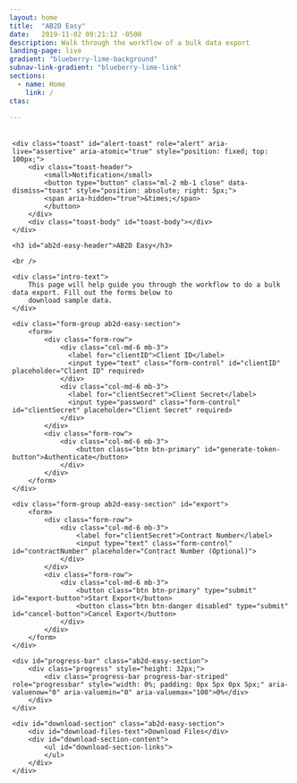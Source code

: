 ```yaml
---
layout: home
title:  "AB2D Easy"
date:   2019-11-02 09:21:12 -0500 
description: Walk through the workflow of a bulk data export 
landing-page: live
gradient: "blueberry-lime-background"
subnav-link-gradient: "blueberry-lime-link"
sections:
  - name: Home
    link: /
ctas:

---
```


<link rel="stylesheet" href="https://stackpath.bootstrapcdn.com/bootstrap/4.2.1/css/bootstrap.min.css" integrity="sha384-GJzZqFGwb1QTTN6wy59ffF1BuGJpLSa9DkKMp0DgiMDm4iYMj70gZWKYbI706tWS" crossorigin="anonymous">

<script src="https://cdnjs.cloudflare.com/ajax/libs/popper.js/1.14.6/umd/popper.min.js" integrity="sha384-wHAiFfRlMFy6i5SRaxvfOCifBUQy1xHdJ/yoi7FRNXMRBu5WHdZYu1hA6ZOblgut" crossorigin="anonymous"></script>
<script src="https://stackpath.bootstrapcdn.com/bootstrap/4.2.1/js/bootstrap.min.js" integrity="sha384-B0UglyR+jN6CkvvICOB2joaf5I4l3gm9GU6Hc1og6Ls7i6U/mkkaduKaBhlAXv9k" crossorigin="anonymous"></script>
<script src="assets/js/jquery.binarytransport.js" type="text/javascript"></script>
<style type="text/css">
    #export {
        display: none;
    }
    
    #export-status {
        display: none;
    }
    
    #progress-bar {
        display: none;
    }
    
    .failure-status {
        border: 1px solid red;
        background-color: lightcoral;
    }
    .success-status {
        border: 1px solid green;
        background-color: lightgreen;
    }
    
    #alert-toast {
        z-index: 1000;
    }
    
    .ab2d-easy-section {
        margin-top: 45px;
    }
    
    #download-section {
        display: none;
    }
    
    #download-section-content {
        padding: 5px;
    }
    
    #download-files-text {
        margin-bottom: 5px;
    }
    
    #download-section-links {
        padding-inline-start: 5px;
        list-style: none;
        margin-top: 5px;
    }
    
    #download-section-links li {
        margin-bottom: 8px;
    }
    
    #download-section-links a {
        color: #4B78C4;
    }
</style>

<script>
    const baseUrl = 'http://localhost:8080/';
    const fhirSegment = 'api/v1/fhir/';
    
    const fadeInTime = 1000;
    const fadeOutTime = 1000;
    
    const statusIntervalTimeout = 6000;
    let statusInterval = undefined;
    
    let contentLocationUrl = undefined;
    
    const successClass = 'alert-success';
    const failureClass = 'alert-danger';
    
    let token = '';
    
    let headerRight = undefined;
    
    const toastOptions = {
        delay: 4500
    };
    
    function showAlert(cssClass, message) {
        $('#toast-body').text(message).removeClass(successClass).removeClass(failureClass).addClass(cssClass);
        $('#alert-toast').toast(toastOptions);
        $('#alert-toast').toast('show');
    }

    function retrieveOktaToken() {
    
        const clientID = $('#clientID').val();
        const clientSecret = $('#clientSecret').val();
        const formData = {
            'clientID': clientID,
            'clientSecret': clientSecret
        };
        $.ajax({
            url: baseUrl + 'oktaproxy',
            data: formData,
            dataType: 'json',
            type: 'post',
            headers: {
                'Content-Type': 'application/x-www-form-urlencoded',
            },
            success: function (data) {
                token = data.accessToken;
                showAlert(successClass, 'Successfully authenticated');
                
                $("#export").fadeIn(fadeInTime);
                turnOnExportEventHandler();
            },
            error: function(data) {
                showAlert(failureClass, "Failed to authenticate. Please try again."); 
            }
        });
    }
    
    function startExport() {
        const contractNumber = $("#contractNumber").val();
        
        let url = '';
        if(contractNumber === undefined || contractNumber === null || contractNumber === '') {
            url = baseUrl + fhirSegment + 'Patient/$export';
        } else {
            url = baseUrl + fhirSegment + 'Group/' + contractNumber + '/$export';        
        }
        
        $.ajax({
            url: url,
            headers: {
                'Authorization': 'Bearer ' + token
            },
            type: 'get',
            success: function(data, status, xhr) {
                contentLocationUrl = xhr.getResponseHeader('Content-Location');
                showAlert(successClass, "Bulk export successfully started.");
                $('#progress-bar').fadeIn(fadeInTime);
                initiateStatusChecks();
                turnOffTokenEventHandler();
                turnOffExportEventHandler();
                turnOnCancelEventHandler();
            },
            error: function() {
                showAlert(failureClass, "Failed to start bulk export. Please try again"); 
            }
        });
    }
    
    function initiateStatusChecks() {
        statusInterval = setInterval(function() {
            doStatusCheck(contentLocationUrl);
        }, statusIntervalTimeout);
    }
    
    function doStatusCheck() {
        $.ajax({
            url: contentLocationUrl,
            headers: {
                'Authorization': 'Bearer ' + token
            },
            type: 'get',
            success: function(data, status, xhr) {
                if(xhr.status === 202) {
                    let xProgress = xhr.getResponseHeader('X-Progress');
                    let value = xProgress.substring(0, xProgress.indexOf('%'));
                    updateProgressBar(value);
                } else if(xhr.status === 200) {
                    cancelStatusInterval();
                    turnOffCancelEventHandler();
                    updateProgressBar(100);
                    showDownloadLinks(xhr.responseJSON);
                } else if(xhr.status === 500) {
                    cancelStatusInterval();
                }
            },
            error: function() {
                showAlert(failureClass, "Failed to check status for bulk export.");
            }
        });
    }
    
    function cancelStatusInterval() {
        clearInterval(statusInterval);    
    }
    
    function updateProgressBar(value) {
        $('#progress-bar .progress-bar').css('width', value + '%').attr('aria-valuenow', value)
            .text(value + '%');
    }
    
    function cancelExport() {
        $.ajax({
            url: contentLocationUrl,
            headers: {
                'Authorization': 'Bearer ' + token
            },
            type: 'delete',
            success: function(data, status, xhr) {
                showAlert(successClass, "Cancelled bulk export");
                doReset();
            },
            error: function() {
                showAlert(failureClass, "Failed to cancel bulk export. Please try again");
            }
        });
    }
    
    function turnOnTokenEventHandler() {
        $("#generate-token-button").removeClass("disabled").addClass("enabled");
        $("#generate-token-button").on("click", function(event) {
            event.preventDefault();
            retrieveOktaToken();
        });
    }
    
    function turnOffTokenEventHandler() {
        $("#generate-token-button").removeClass("enabled").addClass("disabled");
        $("#generate-token-button").off("click");
    }
    
    function turnOnExportEventHandler() {
        $("#export-button").removeClass("disabled").addClass("enabled");
        $("#export-button").on("click", function(event) {
            event.preventDefault();
            startExport();
        });
    }
    
    function turnOffExportEventHandler() {
        $("#export-button").removeClass("enabled").addClass("disabled");
        $("#export-button").off("click");
    }
    
    function turnOnCancelEventHandler() {
        $("#cancel-button").removeClass("disabled").addClass("enabled");
        $("#cancel-button").on("click", function(event) {
            event.preventDefault();
            cancelExport();
        });
    }
    
    function turnOffCancelEventHandler() {
        $("#cancel-button").removeClass("enabled").addClass("disabled");
        $("#cancel-button").off("click");
    }
    
    function doReset() {
        cancelStatusInterval();
        $("#progress-bar").fadeOut(fadeOutTime);
        $("#export").fadeOut(fadeOutTime);
        turnOnTokenEventHandler();
        turnOffCancelEventHandler();
        turnOffExportEventHandler();
    }
    
    function downloadJSON(url) {
        $.ajax({
            url: url,
            headers: {
                'Authorization': 'Bearer ' + token
            },
            dataType: 'binary',
            type: 'get',
            processData: 'false',
            success: function(blob) {
                showAlert(successClass, "File download started");
                const windowUrl = window.URL || window.webkitURL;
                const downloadUrl = windowUrl.createObjectURL(blob);
                const anchor = $("<a></a>"); 
                anchor.css("display", "none"); 
                $("body").append(anchor);
                anchor.prop('href', downloadUrl);
                anchor.prop('download', url);
                anchor.get(0).click();
                windowUrl.revokeObjectURL(downloadUrl);
                anchor.remove();
            },
            error: function() {
                showAlert(failureClass, "Failed to download file");
            }
        });
    }
    
    function showDownloadLinks(responseJSON) {
        if(responseJSON.error.length > 0) {
            
        }
        for(let i = 0; i < responseJSON.output.length; i++) {
            $("#download-section-links").append("<li><a href='" + responseJSON.output[i].url + "'>Download " +
                responseJSON.output[i].type + " file</a></li>").on('click', function(event) {
                    event.preventDefault();
                    downloadJSON(responseJSON.output[i].url);
                });
        }
        
        /*$("#download-section-links").each(function() {
            $(this).on('click', function($elem) {
                const link = $(elem).attr('href');
                  
            });  
        });*/
        
        $("#download-section").fadeIn(fadeInTime);
    }
    
    function setupAlertPositioning() {
        const $elt = $('#ab2d-easy-header');
        const offset = $elt.offset();
        headerRight = $(window).width() - offset.left + 15;
        $('#alert-toast').css('right', headerRight);
    }
    
    $(document).ready(function() {
        turnOnTokenEventHandler();
        setupAlertPositioning();
    });
    
    $(window).resize(function() {
        setupAlertPositioning();
    });
</script>

<div id="ab2d-easy-section" style="padding: 5px;">

    <div class="toast" id="alert-toast" role="alert" aria-live="assertive" aria-atomic="true" style="position: fixed; top: 100px;">
        <div class="toast-header">
            <small>Notification</small>
            <button type="button" class="ml-2 mb-1 close" data-dismiss="toast" style="position: absolute; right: 5px;">
            <span aria-hidden="true">&times;</span>
            </button>
        </div>
        <div class="toast-body" id="toast-body"></div>
    </div>

    <h3 id="ab2d-easy-header">AB2D Easy</h3>
    
    <br />
    
    <div class="intro-text">
        This page will help guide you through the workflow to do a bulk data export. Fill out the forms below to
        download sample data.
    </div>
    
    <div class="form-group ab2d-easy-section">
        <form>
            <div class="form-row">
                <div class="col-md-6 mb-3">
                  <label for="clientID">Client ID</label>
                  <input type="text" class="form-control" id="clientID" placeholder="Client ID" required>
                </div>
                <div class="col-md-6 mb-3">
                  <label for="clientSecret">Client Secret</label>
                  <input type="password" class="form-control" id="clientSecret" placeholder="Client Secret" required>
                </div>
            </div>
            <div class="form-row">
                <div class="col-md-6 mb-3">
                    <button class="btn btn-primary" id="generate-token-button">Authenticate</button>
                </div>
            </div>
        </form>    
    </div>
    
    <div class="form-group ab2d-easy-section" id="export">
        <form>
            <div class="form-row">
                <div class="col-md-6 mb-3">
                    <label for="clientSecret">Contract Number</label>
                    <input type="text" class="form-control" id="contractNumber" placeholder="Contract Number (Optional)">               
                </div>
            </div>
            <div class="form-row">
                <div class="col-md-6 mb-3">
                    <button class="btn btn-primary" type="submit" id="export-button">Start Export</button>
                    <button class="btn btn-danger disabled" type="submit" id="cancel-button">Cancel Export</button>
                </div>
            </div>
        </form>
    </div>
        
    <div id="progress-bar" class="ab2d-easy-section">    
        <div class="progress" style="height: 32px;">
            <div class="progress-bar progress-bar-striped" role="progressbar" style="width: 0%; padding: 0px 5px 0px 5px;" aria-valuenow="0" aria-valuemin="0" aria-valuemax="100">0%</div>
        </div>
    </div>
    
    <div id="download-section" class="ab2d-easy-section">
        <div id="download-files-text">Download Files</div>
        <div id="download-section-content">
            <ul id="download-section-links">
            </ul>
        </div>
    </div>
</div>